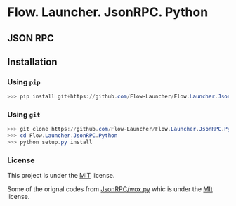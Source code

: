 # Flow. Launcher. JsonRPC. Python

## JSON RPC

<!-- A picture from wox.one -->

## Installation

### Using `pip`

``` powershell
>>> pip install git+https://github.com/Flow-Launcher/Flow.Launcher.JsonRPC.Python.git
```

### Using `git`

``` powershell
>>> git clone https://github.com/Flow-Launcher/Flow.Launcher.JsonRPC.Python.git
>>> cd Flow.Launcher.JsonRPC.Python
>>> python setup.py install
```

### License

This project is under the [MIT](https://github.com/Flow-Launcher/Flow.Launcher.JsonRPC.Python/blob/master/LICENSE) license.

Some of the orignal codes from [JsonRPC/wox.py](https://github.com/Wox-launcher/Wox/blob/master/JsonRPC/wox.py) whic is under the [MIt](https://github.com/Wox-launcher/Wox/blob/master/LICENSE) license.
